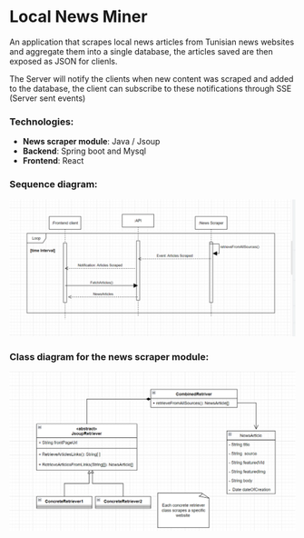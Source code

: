# Local News Miner
An application that scrapes local news articles from Tunisian news websites and aggregate them into a single database, the articles saved are then exposed as JSON for clienls.<br>

The Server will notify the clients when  new content was scraped and added to the database, the client can subscribe to these notifications through SSE (Server sent events)

### **Technologies:**
  * **News scraper module**: Java / Jsoup
  * **Backend**: Spring boot and Mysql
  * **Frontend**:  React 

### **Sequence diagram:**

![Sequence diagram](./sequence.png?raw=true)

### **Class diagram for the news scraper module:**

![Class diagram for the news scraper module](./class.png?raw=true)
